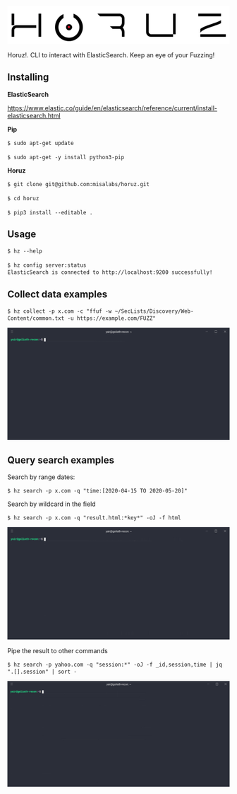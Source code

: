 <p align="center">
  <img src="screenshots/logo-horuz.png"/>
</p>

Horuz!. CLI to interact with ElasticSearch. Keep an eye of your Fuzzing!

Installing
----------
**ElasticSearch**

https://www.elastic.co/guide/en/elasticsearch/reference/current/install-elasticsearch.html


**Pip**

```console
$ sudo apt-get update

$ sudo apt-get -y install python3-pip
```

**Horuz**

```console
$ git clone git@github.com:misalabs/horuz.git

$ cd horuz

$ pip3 install --editable .
```

Usage
-----

```console
$ hz --help

$ hz config server:status
ElasticSearch is connected to http://localhost:9200 successfully!
```

Collect data examples
---------------------
```console
$ hz collect -p x.com -c "ffuf -w ~/SecLists/Discovery/Web-Content/common.txt -u https://example.com/FUZZ"
```
![](screenshots/screenshot1.gif)


Query search examples
--------------

Search by range dates:

```console
$ hz search -p x.com -q "time:[2020-04-15 TO 2020-05-20]"
```

Search by wildcard in the field

```console
$ hz search -p x.com -q "result.html:*key*" -oJ -f html
```
![](screenshots/screenshots4.gif)

Pipe the result to other commands

```console
$ hz search -p yahoo.com -q "session:*" -oJ -f _id,session,time | jq ".[].session" | sort -
```
![](screenshots/screenshots6.gif)
